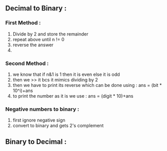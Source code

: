 ## Decimal to Binary :
### First Method :
1. Divide by 2 and store the remainder
2. repeat above until n != 0
3. reverse the answer
4.
### Second Method :
1. we know that if n&1 is 1 then it is even else it is odd
2. then we >> it bcs it mimics dividing by 2
3. then we have to print its reverse
     which can be done using : ans = (bit \* 10^i)+ans
4. to print the number as it is
	we use : ans = (digit \* 10)+ans

### Negative numbers to binary :
1. first ignore negative sign
2. convert to binary and gets 2's complement







## Binary to Decimal :
